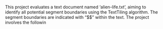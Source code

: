 This project evaluates a text document named ‘alien-life.txt’, aiming to identify all potential segment boundaries using the TextTiling algorithm. The segment boundaries are indicated with “$$” within the text. The project involves the followin